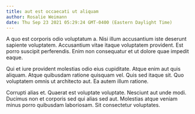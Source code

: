 ```yaml
---
title: aut est occaecati ut aliquam
author: Rosalie Weimann
date: Thu Sep 23 2021 05:29:24 GMT-0400 (Eastern Daylight Time)
---
```

A quo est corporis odio voluptatum a. Nisi illum accusantium iste deserunt sapiente voluptatem. Accusantium vitae itaque voluptatem provident. Est porro suscipit perferendis. Enim non consequatur et ut dolore quae impedit eaque.

 Qui et iure provident molestias odio eius cupiditate. Atque enim aut quis aliquam. Atque quibusdam ratione quisquam vel. Quis sed itaque sit. Quo voluptatem omnis ut architecto aut. Ea autem illum ratione.

 Corrupti alias et. Quaerat est voluptate voluptate. Nesciunt aut unde modi. Ducimus non et corporis sed qui alias sed aut. Molestias atque veniam minus porro quibusdam laboriosam. Sit consectetur voluptates.